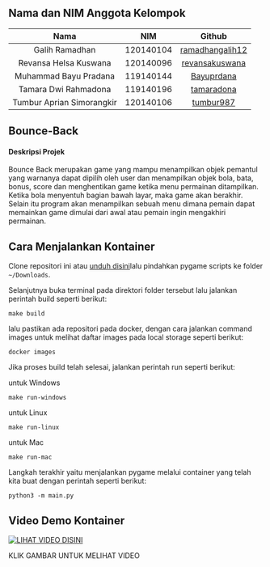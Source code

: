 ## Nama dan NIM Anggota Kelompok
| Nama | NIM | Github |
| :---: | :---: | :---: |
| Galih Ramadhan             | 120140104 | [ramadhangalih12](https://github.com/ramadhangalih12)     |
| Revansa Helsa Kuswana      | 120140096 | [revansakuswana](https://github.com/revansakuswana)       |
| Muhammad Bayu Pradana      | 119140144 | [Bayuprdana](https://github.com/Bayuprdana)               |
| Tamara Dwi Rahmadona       | 119140196 | [tamaradona](https://github.com/tamaradona)               |
| Tumbur Aprian Simorangkir  | 120140106 | [tumbur987](https://github.com/tumbur987)                 |


## Bounce-Back
#### Deskripsi Projek
Bounce Back merupakan game yang mampu menampilkan objek pemantul yang warnanya dapat dipilih oleh user dan menampilkan objek bola, bata, bonus, score dan menghentikan game ketika menu permainan ditampilkan. Ketika bola menyentuh bagian bawah layar, maka game akan berakhir. Selain itu program akan menampilkan sebuah menu dimana pemain dapat memainkan game dimulai dari awal atau pemain ingin mengakhiri permainan.

## Cara Menjalankan Kontainer
Clone repositori ini atau [unduh disini](git@github.com:revansakuswana/Bounce-Back.git)lalu pindahkan pygame scripts ke folder `~/Downloads`.

Selanjutnya buka terminal pada direktori folder tersebut lalu jalankan perintah build seperti berikut:

    make build

lalu pastikan ada repositori pada docker, dengan cara jalankan command images untuk melihat daftar images pada local storage seperti berikut:

    docker images

Jika proses build telah selesai, jalankan perintah run seperti berikut:

untuk Windows

    make run-windows

untuk Linux

    make run-linux

untuk Mac

    make run-mac

Langkah terakhir yaitu menjalankan pygame melalui container yang telah kita buat dengan perintah seperti berikut:

    python3 -m main.py

## Video Demo Kontainer

[![LIHAT VIDEO DISINI](http://img.youtube.com/vi/ay9AXiJWoRo.jpg)](http://www.youtube.com/watch?v=ay9AXiJWoRo)

KLIK GAMBAR UNTUK MELIHAT VIDEO
